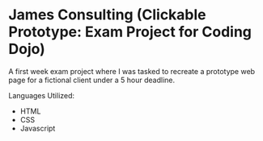 # James Consulting (Clickable Prototype: Exam Project for Coding Dojo)

A first week exam project where I was tasked to recreate a prototype web page for a fictional client under a 5 hour deadline.

Languages Utilized:
<ul>
  <li>HTML</li>
  <li>CSS</li>
  <li>Javascript</li>
</ul>
